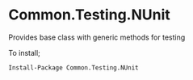 # Common.Testing.NUnit
Provides base class with generic methods for testing


To install;

```sh
Install-Package Common.Testing.NUnit
```
